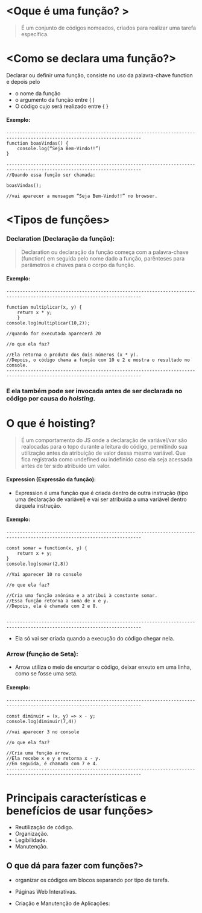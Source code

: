 
# <Oque é uma função? >

> É um conjunto de códigos nomeados, criados para realizar uma tarefa específica.


# <Como se declara uma função?> 
 Declarar ou definir uma função, consiste no uso da palavra-chave function e depois pelo
-  o nome da função
-  o argumento da função entre ( )
-  O código cujo será realizado entre { }

#### Exemplo: 
```
------------------------------------------------------------------------------------------------------------------------
function boasVindas() {
	console.log(“Seja Bem-Vindo!!”)
}

------------------------------------------------------------------------------------------------------------------------
//Quando essa função ser chamada:

boasVindas();

//vai aparecer a mensagem “Seja Bem-Vindo!!” no browser.

```
# <Tipos de funções>

### Declaration (Declaração da função): 

> Declaration ou declaração da função começa com a palavra-chave (function) em seguida pelo nome dado a função, parênteses para parâmetros e chaves para o corpo da função.
#### Exemplo:
```
------------------------------------------------------------------------------------------------------------------------

function multiplicar(x, y) {
	return x * y;
    }
console.log(multiplicar(10,2));

//quando for executada aparecerá 20

//o que ela faz?

//Ela retorna o produto dos dois números (x * y).
//Depois, o código chama a função com 10 e 2 e mostra o resultado no console.
------------------------------------------------------------------------------------------------------------------------
```
### E ela também pode ser invocada antes de ser declarada no código por causa do *hoisting*.
# O que é hoisting?

 >É um comportamento do JS onde a declaração de variável/var são realocadas para o topo durante a leitura do código, permitindo sua utilização antes da atribuição de valor dessa mesma variável. Que fica registrada como undefined ou indefinido caso ela seja acessada antes de ter sido atribuído um valor.

#### Expression (Expressão da função):

- Expression é uma função que é criada dentro de outra instrução (tipo uma declaração de variável) e vai ser atribuída a uma variável dentro daquela instrução.

#### Exemplo:
```
------------------------------------------------------------------------------------------------------------------------

const somar = function(x, y) {
	return x + y;
}
console.log(somar(2,8))

//Vai aparecer 10 no console

//o que ela faz?

//Cria uma função anônima e a atribui à constante somar.
//Essa função retorna a soma de x e y.
//Depois, ela é chamada com 2 e 8.


------------------------------------------------------------------------------------------------------------------------
```
- Ela só vai ser criada quando a execução do código chegar nela.

### Arrow  (função de Seta):

- Arrow utiliza o meio de encurtar o código, deixar enxuto em uma linha, como se fosse uma seta.

#### Exemplo:
```
------------------------------------------------------------------------------------------------------------------------

const diminuir = (x, y) => x - y;
console.log(diminuir(7,4))

//vai aparecer 3 no console

//o que ela faz?

//Cria uma função arrow.
//Ela recebe x e y e retorna x - y.
//Em seguida, é chamada com 7 e 4.
------------------------------------------------------------------------------------------------------------------------
```
# Principais características e benefícios de usar funções>

- Reutilização de código.
- Organização.
- Legibilidade.
- Manutenção.

## O que dá para fazer com funções?>

- organizar os códigos em blocos separando por tipo de tarefa.

- Páginas Web Interativas.

- Criação e Manutenção de Aplicações: 

